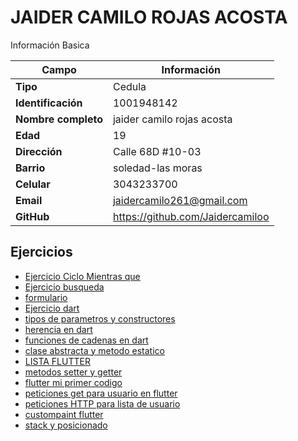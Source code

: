 # JAIDER CAMILO ROJAS ACOSTA
Información Basica

| Campo | Información |
| --- | --- |
| **Tipo** | Cedula |
| **Identificación** | 1001948142 |
| **Nombre completo** | jaider camilo rojas acosta |
| **Edad** | 19 |
| **Dirección** | Calle 68D #10-03 |
| **Barrio** | soledad-las moras |
| **Celular** | 3043233700 |
| **Email** | jaidercamilo261@gmail.com |
| **GitHub** | https://github.com/Jaidercamiloo |

## Ejercicios
- [Ejercicio Ciclo Mientras que](/jaiderrojas/ciclowhile/README.MD)
- [Ejercicio busqueda](/jaiderrojas/ejercicio2/README.MD)
- [formulario](/jaiderrojas/ejerciciobuscador/README.MD)
- [Ejercicio dart](/jaiderrojas/ejercicio4/README.MD)
- [tipos de parametros y constructores](/jaiderrojas/tipos%20de%20parametros%20y%20constructores/README.MD)
- [herencia en dart](/jaiderrojas/herencia%20en%20dart/README.MD)
- [funciones de cadenas en dart](/jaiderrojas/funciones%20de%20manejo%20de%20cadenas%20en%20dart/README.MD)
- [clase abstracta y metodo estatico](/jaiderrojas/ejercicio9/README.MD)
- [LISTA FLUTTER](/jaiderrojas/lista%20flutter/README.MD)
-  [metodos setter y getter](/jaiderrojas/metodos%20setter%20y%20getter/README.MD)
- [flutter mi primer codigo](/jaiderrojas/flutter%20mi%20primer%20codigo/README.MD)
- [peticiones get para usuario en flutter](/jaiderrojas/peticiones%20get%20para%20usuario%20en%20flutter/README.MD)
- [peticiones HTTP para lista de usuario](/jaiderrojas/peticiones%20HTTP%20lista%20de%20usuarios/README.MD)
- [custompaint flutter](/jaiderrojas/custompaint%20flutter/README.MD)
- [stack y posicionado](/jaiderrojas/stack%20y%20posicionado/README.MD)
